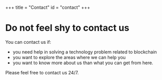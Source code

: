 +++
title = "Contact"
id = "contact"
+++

# Do not feel shy to contact us

You can contact us if:

* you need help in solving a technology problem related to blockchain
* you want to explore the areas where we can help you
* you want to know more about us than what you can get from here.

Please feel free to contact us 24/7.

